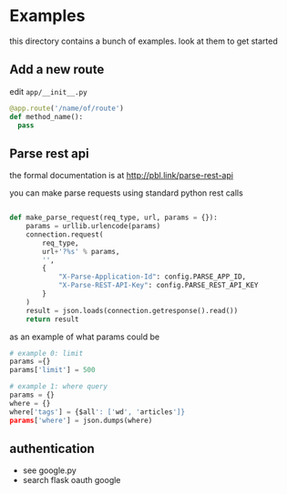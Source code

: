 
# Examples

this directory contains a bunch of examples. look at them to get started

## Add a new route

edit `app/__init__.py`

```python
@app.route('/name/of/route')
def method_name():
  pass
```
## Parse rest api

the formal documentation is at http://pbl.link/parse-rest-api

you can make parse requests using standard python rest calls
```python

def make_parse_request(req_type, url, params = {}):
    params = urllib.urlencode(params)
    connection.request(
        req_type, 
        url+'?%s' % params, 
        '', 
        {
            "X-Parse-Application-Id": config.PARSE_APP_ID,
            "X-Parse-REST-API-Key": config.PARSE_REST_API_KEY
        }
    )
    result = json.loads(connection.getresponse().read())
    return result

```

as an example of what params could be

```python
# example 0: limit
params ={}
params['limit'] = 500

# example 1: where query
params = {}
where = {}
where['tags'] = {$all': ['wd', 'articles']}
params['where'] = json.dumps(where)
```

## authentication

- see google.py
- search flask oauth google 


